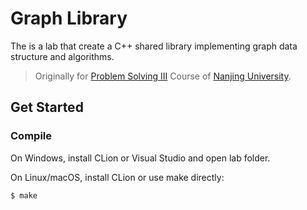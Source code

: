 # Graph Library

The is a lab that create a C++ shared library implementing graph data structure and algorithms.

> Originally for [Problem Solving III](http://cslabcms.nju.edu.cn/problem_solving/index.php/2021级--学期安排（第三学期）) Course of [Nanjing University](https://www.nju.edu.cn/en/).

## Get Started

### Compile

On Windows, install CLion or Visual Studio and open lab folder.

On Linux/macOS, install CLion or use make directly:

```shell
$ make
```
